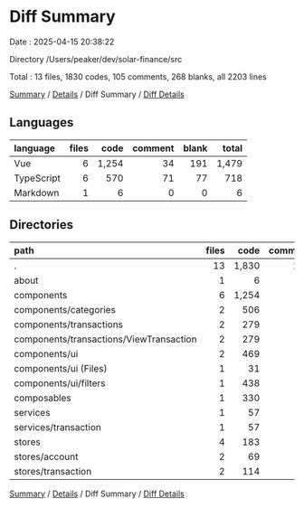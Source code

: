 # Diff Summary

Date : 2025-04-15 20:38:22

Directory /Users/peaker/dev/solar-finance/src

Total : 13 files,  1830 codes, 105 comments, 268 blanks, all 2203 lines

[Summary](results.md) / [Details](details.md) / Diff Summary / [Diff Details](diff-details.md)

## Languages
| language | files | code | comment | blank | total |
| :--- | ---: | ---: | ---: | ---: | ---: |
| Vue | 6 | 1,254 | 34 | 191 | 1,479 |
| TypeScript | 6 | 570 | 71 | 77 | 718 |
| Markdown | 1 | 6 | 0 | 0 | 6 |

## Directories
| path | files | code | comment | blank | total |
| :--- | ---: | ---: | ---: | ---: | ---: |
| . | 13 | 1,830 | 105 | 268 | 2,203 |
| about | 1 | 6 | 0 | 0 | 6 |
| components | 6 | 1,254 | 34 | 191 | 1,479 |
| components/categories | 2 | 506 | 11 | 83 | 600 |
| components/transactions | 2 | 279 | 7 | 40 | 326 |
| components/transactions/ViewTransaction | 2 | 279 | 7 | 40 | 326 |
| components/ui | 2 | 469 | 16 | 68 | 553 |
| components/ui (Files) | 1 | 31 | 5 | 6 | 42 |
| components/ui/filters | 1 | 438 | 11 | 62 | 511 |
| composables | 1 | 330 | 43 | 64 | 437 |
| services | 1 | 57 | 26 | 14 | 97 |
| services/transaction | 1 | 57 | 26 | 14 | 97 |
| stores | 4 | 183 | 2 | -1 | 184 |
| stores/account | 2 | 69 | 0 | -1 | 68 |
| stores/transaction | 2 | 114 | 2 | 0 | 116 |

[Summary](results.md) / [Details](details.md) / Diff Summary / [Diff Details](diff-details.md)